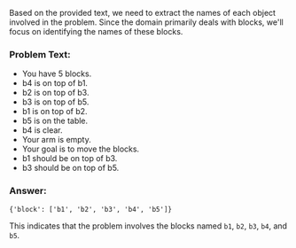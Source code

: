 Based on the provided text, we need to extract the names of each object involved in the problem. Since the domain primarily deals with blocks, we'll focus on identifying the names of these blocks.

### Problem Text:
- You have 5 blocks.
- b4 is on top of b1.
- b2 is on top of b3.
- b3 is on top of b5.
- b1 is on top of b2.
- b5 is on the table.
- b4 is clear.
- Your arm is empty.
- Your goal is to move the blocks.
- b1 should be on top of b3.
- b3 should be on top of b5.

### Answer:
```
{'block': ['b1', 'b2', 'b3', 'b4', 'b5']}
```

This indicates that the problem involves the blocks named `b1`, `b2`, `b3`, `b4`, and `b5`.